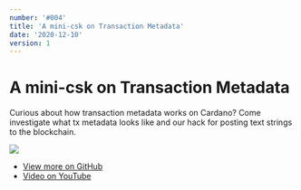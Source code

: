 ```yaml
---
number: '#004'
title: 'A mini-csk on Transaction Metadata'
date: '2020-12-10'
version: 1
---      
```


# A mini-csk on Transaction Metadata

Curious about how transaction metadata works on Cardano? Come investigate what tx metadata looks like and our hack for posting text strings to the blockchain.

![](/csks/004cover.png)

- [View more on GitHub](https://github.com/GimbaLabs/csk-004)
- [Video on YouTube](https://youtu.be/IJ-iiYkdn8Y)
